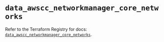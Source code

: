 # `data_awscc_networkmanager_core_networks`

Refer to the Terraform Registry for docs: [`data_awscc_networkmanager_core_networks`](https://registry.terraform.io/providers/hashicorp/awscc/0.70.0/docs/data-sources/networkmanager_core_networks).
